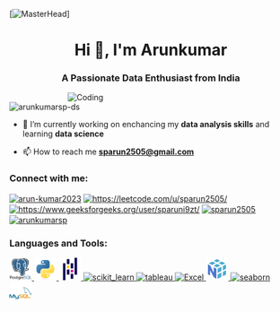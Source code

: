 
[![MasterHead](https://thumbs.dreamstime.com/b/data-analysis-business-marketing-analytics-concept-big-data-internet-marketing-flat-design-vector-line-illustration-data-114218337.jpg)]
<h1 align="center">Hi 👋, I'm Arunkumar</h1>
<h3 align="center">A Passionate Data Enthusiast from India</h3>
<img align="right" alt="Coding" width="400" src="https://media2.giphy.com/media/v1.Y2lkPTc5MGI3NjExZTdjMmQ3ZDU3ZWUxZDY0NjllYmQ4N2Q2YmVmNjJmNWI2MmZhNjM0OSZjdD1n/3oKIPEqDGUULpEU0aQ/giphy.gif">

<p align="left"> <img src="https://komarev.com/ghpvc/?username=arunkumarsp-ds&label=Profile%20views&color=0e75b6&style=flat" alt="arunkumarsp-ds" /> </p>

- 🌱 I’m currently working on enchancing my **data analysis skills** and
 learning **data science**

- 📫 How to reach me **sparun2505@gmail.com**

<h3 align="left">Connect with me:</h3>
<p align="left">
<a href="https://linkedin.com/in/arun-kumar2023" target="blank"><img align="center" src="https://raw.githubusercontent.com/rahuldkjain/github-profile-readme-generator/master/src/images/icons/Social/linked-in-alt.svg" alt="arun-kumar2023" height="30" width="40" /></a>
<a href="https://leetcode.com/u/sparun2505/" target="blank"><img align="center" src="https://raw.githubusercontent.com/rahuldkjain/github-profile-readme-generator/master/src/images/icons/Social/leet-code.svg" alt="https://leetcode.com/u/sparun2505/" height="30" width="40" /></a>
<a href="https://www.geeksforgeeks.org/user/sparuni9zt/" target="blank"><img align="center" src="https://raw.githubusercontent.com/rahuldkjain/github-profile-readme-generator/master/src/images/icons/Social/geeks-for-geeks.svg" alt="https://www.geeksforgeeks.org/user/sparuni9zt/" height="30" width="40" /></a>
<a href="https://www.hackerrank.com/sparun2505" target="blank"><img align="center" src="https://raw.githubusercontent.com/rahuldkjain/github-profile-readme-generator/master/src/images/icons/Social/hackerrank.svg" alt="sparun2505" height="30" width="40" /></a>
<a href="https://kaggle.com/arunkumarsp" target="blank"><img align="center" src="https://raw.githubusercontent.com/rahuldkjain/github-profile-readme-generator/master/src/images/icons/Social/kaggle.svg" alt="arunkumarsp" height="30" width="40" /></a>
</p>


<h3 align="left">Languages and Tools:</h3>
<p align="left"> 
</a> <a href="https://www.postgresql.org" target="_blank" rel="noreferrer"> <img src="https://raw.githubusercontent.com/devicons/devicon/master/icons/postgresql/postgresql-original-wordmark.svg" alt="postgresql" width="40" height="40"/> </a> 
<a href="https://www.python.org" target="_blank" rel="noreferrer"> <img src="https://raw.githubusercontent.com/devicons/devicon/master/icons/python/python-original.svg" alt="python" width="40" height="40"/> </a>
<a href="https://pandas.pydata.org/" target="_blank" rel="noreferrer"><img src="https://raw.githubusercontent.com/devicons/devicon/2ae2a900d2f041da66e950e4d48052658d850630/icons/pandas/pandas-original.svg" alt="pandas" width="40" height="40"/> </a>
<a href="https://scikit-learn.org/" target="_blank" rel="noreferrer"> <img src="https://upload.wikimedia.org/wikipedia/commons/0/05/Scikit_learn_logo_small.svg" alt="scikit_learn" width="40" height="40"/> </a> 
</a> <a href="https://www.tableau.com/" target="_blank" rel="noreferrer"> <img src="https://analyticstraininghub.com/wp-content/uploads/2020/10/icon-tableau.png" alt="tableau" width="40" height="40"/> </a> 
</a> <a href="https://www.microsoft.com/en-us/microsoft-365/excel" target="_blank" rel="noreferrer"> <img src="https://upload.wikimedia.org/wikipedia/commons/thumb/3/34/Microsoft_Office_Excel_%282019%E2%80%93present%29.svg/826px-Microsoft_Office_Excel_%282019%E2%80%93present%29.svg.png" alt="Excel" width="40" height="40"/> </a> 
<a href="https://numpy.org/" target="_blank" rel="noreferrer"> <img src="https://github.com/vscode-icons/vscode-icons/blob/master/icons/file_type_numpy.svg" alt="numpy" width="40" height="40"/> </a>
<a href="https://seaborn.pydata.org/" target="_blank" rel="noreferrer"> <img src="https://seaborn.pydata.org/_images/logo-mark-lightbg.svg" alt="seaborn" width="40" height="40"/> </a> 
<a href="https://www.mysql.com/" target="_blank" rel="noreferrer"> <img src="https://raw.githubusercontent.com/devicons/devicon/master/icons/mysql/mysql-original-wordmark.svg" alt="mysql" width="40" height="40"/> </a>
</p>


